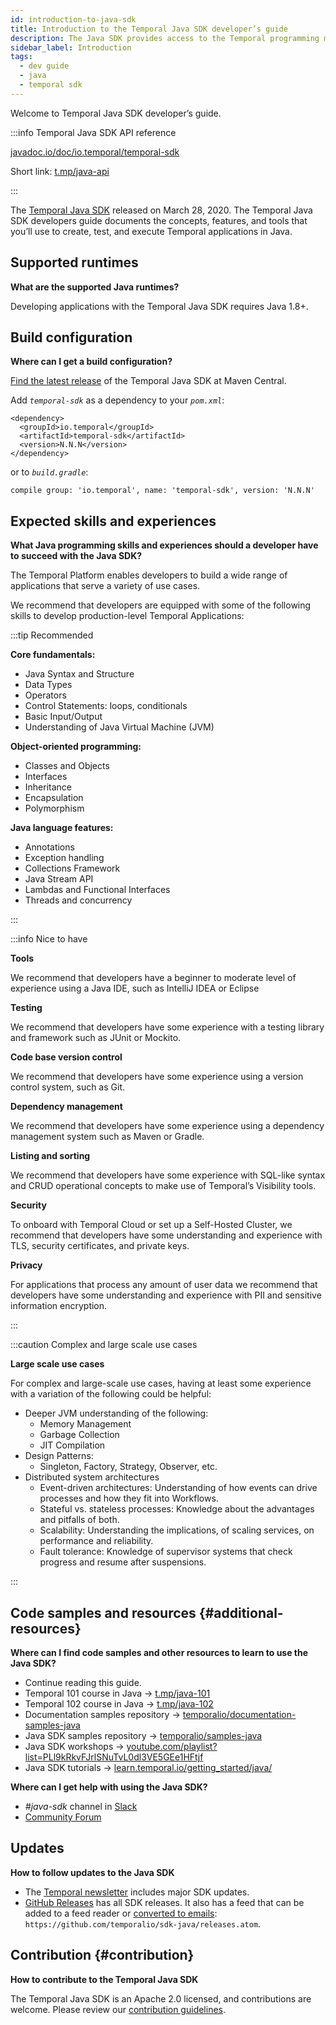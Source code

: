 ```yaml
---
id: introduction-to-java-sdk
title: Introduction to the Temporal Java SDK developer’s guide
description: The Java SDK provides access to the Temporal programming model using idiomatic Java programming paradigms.
sidebar_label: Introduction
tags:
  - dev guide
  - java
  - temporal sdk
---
```


Welcome to Temporal Java SDK developer’s guide.

:::info Temporal Java SDK API reference

[javadoc.io/doc/io.temporal/temporal-sdk](https://www.javadoc.io/doc/io.temporal/temporal-sdk/latest/index.html)

Short link: [t.mp/java-api](https://t.mp/java-api)

:::

The [Temporal Java SDK](https://github.com/temporalio/sdk-java) released on March 28, 2020.
The Temporal Java SDK developers guide documents the concepts, features, and tools that you’ll use to create, test, and execute Temporal applications in Java.

## Supported runtimes

**What are the supported Java runtimes?**

Developing applications with the Temporal Java SDK requires Java 1.8+.

## Build configuration

**Where can I get a build configuration?**

[Find the latest release](https://search.maven.org/artifact/io.temporal/temporal-sdk) of the Temporal Java SDK at Maven Central.

Add _`temporal-sdk`_ as a dependency to your _`pom.xml`_:

```
<dependency>
  <groupId>io.temporal</groupId>
  <artifactId>temporal-sdk</artifactId>
  <version>N.N.N</version>
</dependency>
```

or to _`build.gradle`_:

```
compile group: 'io.temporal', name: 'temporal-sdk', version: 'N.N.N'
```

## Expected skills and experiences

**What Java programming skills and experiences should a developer have to succeed with the Java SDK?**

The Temporal Platform enables developers to build a wide range of applications that serve a variety of use cases.

We recommend that developers are equipped with some of the following skills to develop production-level Temporal Applications:

:::tip Recommended

**Core fundamentals:**

- Java Syntax and Structure
- Data Types
- Operators
- Control Statements: loops, conditionals
- Basic Input/Output
- Understanding of Java Virtual Machine (JVM)

**Object-oriented programming:**

- Classes and Objects
- Interfaces
- Inheritance
- Encapsulation
- Polymorphism

**Java language features:**

- Annotations
- Exception handling
- Collections Framework
- Java Stream API
- Lambdas and Functional Interfaces
- Threads and concurrency

:::

:::info Nice to have

**Tools**

We recommend that developers have a beginner to moderate level of experience using a Java IDE, such as IntelliJ IDEA or Eclipse

**Testing**

We recommend that developers have some experience with a testing library and framework such as JUnit or Mockito.

**Code base version control**

We recommend that developers have some experience using a version control system, such as Git.

**Dependency management**

We recommend that developers have some experience using a dependency management system such as Maven or Gradle.

**Listing and sorting**

We recommend that developers have some experience with SQL-like syntax and CRUD operational concepts to make use of Temporal’s Visibility tools.

**Security**

To onboard with Temporal Cloud or set up a Self-Hosted Cluster, we recommend that developers have some understanding and experience with TLS, security certificates, and private keys.

**Privacy**

For applications that process any amount of user data we recommend that developers have some understanding and experience with PII and sensitive information encryption.

:::

:::caution Complex and large scale use cases

**Large scale use cases**

For complex and large-scale use cases, having at least some experience with a variation of the following could be helpful:

- Deeper JVM understanding of the following:
  - Memory Management
  - Garbage Collection
  - JIT Compilation
- Design Patterns:
  - Singleton, Factory, Strategy, Observer, etc.
- Distributed system architectures
  - Event-driven architectures: Understanding of how events can drive processes and how they fit into Workflows.
  - Stateful vs. stateless processes: Knowledge about the advantages and pitfalls of both.
  - Scalability: Understanding the implications, of scaling services, on performance and reliability.
  - Fault tolerance: Knowledge of supervisor systems that check progress and resume after suspensions.

:::

## Code samples and resources {#additional-resources}

**Where can I find code samples and other resources to learn to use the Java SDK?**

- Continue reading this guide.
- Temporal 101 course in Java → [t.mp/java-101](https://t.mp/java-101)
- Temporal 102 course in Java → [t.mp/java-102](https://t.mp/java-102)
- Documentation samples repository → [temporalio/documentation-samples-java](https://github.com/temporalio/documentation-samples-java)
- Java SDK samples repository → [temporalio/samples-java](https://github.com/temporalio/samples-java)
- Java SDK workshops → [youtube.com/playlist?list=PLl9kRkvFJrlSNuTvL0dl3VE5GEe1HFtjf](https://www.youtube.com/playlist?list=PLl9kRkvFJrlSNuTvL0dl3VE5GEe1HFtjf)
- Java SDK tutorials → [learn.temporal.io/getting_started/java/](https://learn.temporal.io/getting_started/java/)

**Where can I get help with using the Java SDK?**

- _#java-sdk_ channel in [Slack](https://t.mp/slack)
- [Community Forum](https://community.temporal.io/tag/java-sdk)

## Updates

**How to follow updates to the Java SDK**

- The [Temporal newsletter](https://t.mp/news) includes major SDK updates.
- [GitHub Releases](https://github.com/temporalio/sdk-java/releases) has all SDK releases. It also has a feed that can be added to a feed reader or [converted to emails](https://blogtrottr.com/): `https://github.com/temporalio/sdk-java/releases.atom`.

## Contribution {#contribution}

**How to contribute to the Temporal Java SDK**

The Temporal Java SDK is an Apache 2.0 licensed, and contributions are welcome.
Please review our [contribution guidelines](https://github.com/temporalio/sdk-java/blob/master/CONTRIBUTING.md).

